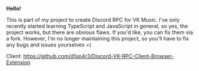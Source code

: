 <b>Hello!</b>

This is part of my project to create Discord RPC for VK Music. 
I've only recently started learning TypeScript and JavaScript in general, so yes, the project works, but there are obvious flaws. 
If you'd like, you can fix them via a fork. 
However, I'm no longer maintaining this project, so you'll have to fix any bugs and issues yourselves =)

Client:
https://github.com/d1sp4r3/Discord-VK-RPC-Client-Browser-Extension
